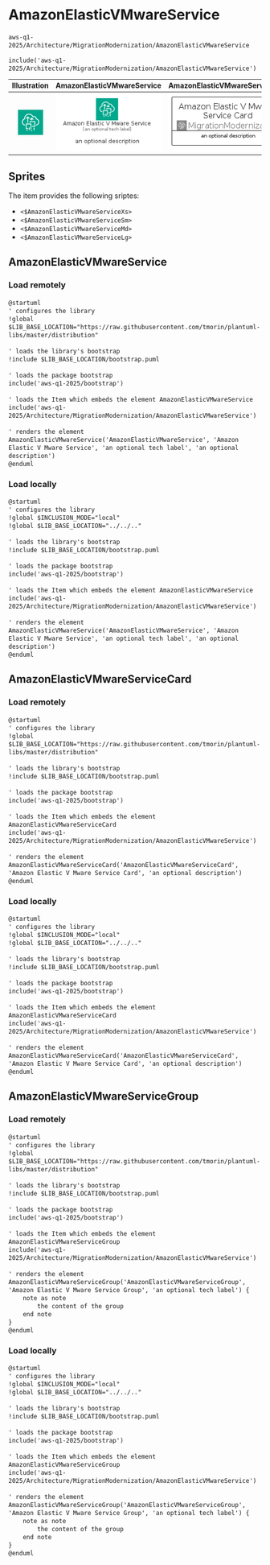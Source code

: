 # AmazonElasticVMwareService


```text
aws-q1-2025/Architecture/MigrationModernization/AmazonElasticVMwareService
```

```text
include('aws-q1-2025/Architecture/MigrationModernization/AmazonElasticVMwareService')
```



| Illustration | AmazonElasticVMwareService | AmazonElasticVMwareServiceCard | AmazonElasticVMwareServiceGroup |
| :---: | :---: | :---: | :---: |
| ![illustration for Illustration](../../../aws-q1-2025/Architecture/MigrationModernization/AmazonElasticVMwareService.png) | ![illustration for AmazonElasticVMwareService](../../../aws-q1-2025/Architecture/MigrationModernization/AmazonElasticVMwareService.Local.png) | ![illustration for AmazonElasticVMwareServiceCard](../../../aws-q1-2025/Architecture/MigrationModernization/AmazonElasticVMwareServiceCard.Local.png) | ![illustration for AmazonElasticVMwareServiceGroup](../../../aws-q1-2025/Architecture/MigrationModernization/AmazonElasticVMwareServiceGroup.Local.png) |



## Sprites
The item provides the following sriptes:

- `<$AmazonElasticVMwareServiceXs>`
- `<$AmazonElasticVMwareServiceSm>`
- `<$AmazonElasticVMwareServiceMd>`
- `<$AmazonElasticVMwareServiceLg>`





## AmazonElasticVMwareService

### Load remotely
```plantuml
@startuml
' configures the library
!global $LIB_BASE_LOCATION="https://raw.githubusercontent.com/tmorin/plantuml-libs/master/distribution"

' loads the library's bootstrap
!include $LIB_BASE_LOCATION/bootstrap.puml

' loads the package bootstrap
include('aws-q1-2025/bootstrap')

' loads the Item which embeds the element AmazonElasticVMwareService
include('aws-q1-2025/Architecture/MigrationModernization/AmazonElasticVMwareService')

' renders the element
AmazonElasticVMwareService('AmazonElasticVMwareService', 'Amazon Elastic V Mware Service', 'an optional tech label', 'an optional description')
@enduml
```

### Load locally
```plantuml
@startuml
' configures the library
!global $INCLUSION_MODE="local"
!global $LIB_BASE_LOCATION="../../.."

' loads the library's bootstrap
!include $LIB_BASE_LOCATION/bootstrap.puml

' loads the package bootstrap
include('aws-q1-2025/bootstrap')

' loads the Item which embeds the element AmazonElasticVMwareService
include('aws-q1-2025/Architecture/MigrationModernization/AmazonElasticVMwareService')

' renders the element
AmazonElasticVMwareService('AmazonElasticVMwareService', 'Amazon Elastic V Mware Service', 'an optional tech label', 'an optional description')
@enduml
```

## AmazonElasticVMwareServiceCard

### Load remotely
```plantuml
@startuml
' configures the library
!global $LIB_BASE_LOCATION="https://raw.githubusercontent.com/tmorin/plantuml-libs/master/distribution"

' loads the library's bootstrap
!include $LIB_BASE_LOCATION/bootstrap.puml

' loads the package bootstrap
include('aws-q1-2025/bootstrap')

' loads the Item which embeds the element AmazonElasticVMwareServiceCard
include('aws-q1-2025/Architecture/MigrationModernization/AmazonElasticVMwareService')

' renders the element
AmazonElasticVMwareServiceCard('AmazonElasticVMwareServiceCard', 'Amazon Elastic V Mware Service Card', 'an optional description')
@enduml
```

### Load locally
```plantuml
@startuml
' configures the library
!global $INCLUSION_MODE="local"
!global $LIB_BASE_LOCATION="../../.."

' loads the library's bootstrap
!include $LIB_BASE_LOCATION/bootstrap.puml

' loads the package bootstrap
include('aws-q1-2025/bootstrap')

' loads the Item which embeds the element AmazonElasticVMwareServiceCard
include('aws-q1-2025/Architecture/MigrationModernization/AmazonElasticVMwareService')

' renders the element
AmazonElasticVMwareServiceCard('AmazonElasticVMwareServiceCard', 'Amazon Elastic V Mware Service Card', 'an optional description')
@enduml
```

## AmazonElasticVMwareServiceGroup

### Load remotely
```plantuml
@startuml
' configures the library
!global $LIB_BASE_LOCATION="https://raw.githubusercontent.com/tmorin/plantuml-libs/master/distribution"

' loads the library's bootstrap
!include $LIB_BASE_LOCATION/bootstrap.puml

' loads the package bootstrap
include('aws-q1-2025/bootstrap')

' loads the Item which embeds the element AmazonElasticVMwareServiceGroup
include('aws-q1-2025/Architecture/MigrationModernization/AmazonElasticVMwareService')

' renders the element
AmazonElasticVMwareServiceGroup('AmazonElasticVMwareServiceGroup', 'Amazon Elastic V Mware Service Group', 'an optional tech label') {
    note as note
        the content of the group
    end note
}
@enduml
```

### Load locally
```plantuml
@startuml
' configures the library
!global $INCLUSION_MODE="local"
!global $LIB_BASE_LOCATION="../../.."

' loads the library's bootstrap
!include $LIB_BASE_LOCATION/bootstrap.puml

' loads the package bootstrap
include('aws-q1-2025/bootstrap')

' loads the Item which embeds the element AmazonElasticVMwareServiceGroup
include('aws-q1-2025/Architecture/MigrationModernization/AmazonElasticVMwareService')

' renders the element
AmazonElasticVMwareServiceGroup('AmazonElasticVMwareServiceGroup', 'Amazon Elastic V Mware Service Group', 'an optional tech label') {
    note as note
        the content of the group
    end note
}
@enduml
```

